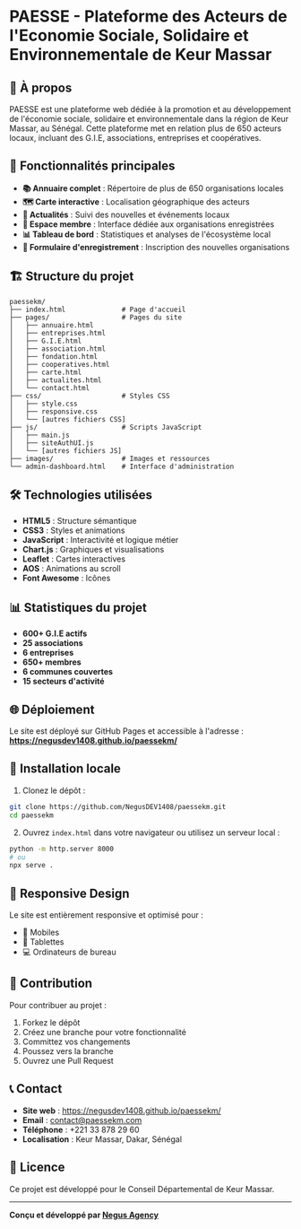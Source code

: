 # PAESSE - Plateforme des Acteurs de l'Economie Sociale, Solidaire et Environnementale de Keur Massar

## 🌟 À propos

PAESSE est une plateforme web dédiée à la promotion et au développement de l'économie sociale, solidaire et environnementale dans la région de Keur Massar, au Sénégal. Cette plateforme met en relation plus de 650 acteurs locaux, incluant des G.I.E, associations, entreprises et coopératives.

## 🚀 Fonctionnalités principales

- **📚 Annuaire complet** : Répertoire de plus de 650 organisations locales
- **🗺️ Carte interactive** : Localisation géographique des acteurs
- **📰 Actualités** : Suivi des nouvelles et événements locaux
- **👥 Espace membre** : Interface dédiée aux organisations enregistrées
- **📊 Tableau de bord** : Statistiques et analyses de l'écosystème local
- **📝 Formulaire d'enregistrement** : Inscription des nouvelles organisations

## 🏗️ Structure du projet

```
paessekm/
├── index.html              # Page d'accueil
├── pages/                  # Pages du site
│   ├── annuaire.html
│   ├── entreprises.html
│   ├── G.I.E.html
│   ├── association.html
│   ├── fondation.html
│   ├── cooperatives.html
│   ├── carte.html
│   ├── actualites.html
│   └── contact.html
├── css/                    # Styles CSS
│   ├── style.css
│   ├── responsive.css
│   └── [autres fichiers CSS]
├── js/                     # Scripts JavaScript
│   ├── main.js
│   ├── siteAuthUI.js
│   └── [autres fichiers JS]
├── images/                 # Images et ressources
└── admin-dashboard.html    # Interface d'administration
```

## 🛠️ Technologies utilisées

- **HTML5** : Structure sémantique
- **CSS3** : Styles et animations
- **JavaScript** : Interactivité et logique métier
- **Chart.js** : Graphiques et visualisations
- **Leaflet** : Cartes interactives
- **AOS** : Animations au scroll
- **Font Awesome** : Icônes

## 📊 Statistiques du projet

- **600+ G.I.E actifs**
- **25 associations**
- **6 entreprises**
- **650+ membres**
- **6 communes couvertes**
- **15 secteurs d'activité**

## 🌐 Déploiement

Le site est déployé sur GitHub Pages et accessible à l'adresse :
**https://negusdev1408.github.io/paessekm/**

## 🔧 Installation locale

1. Clonez le dépôt :
```bash
git clone https://github.com/NegusDEV1408/paessekm.git
cd paessekm
```

2. Ouvrez `index.html` dans votre navigateur ou utilisez un serveur local :
```bash
python -m http.server 8000
# ou
npx serve .
```

## 📱 Responsive Design

Le site est entièrement responsive et optimisé pour :
- 📱 Mobiles
- 📱 Tablettes
- 💻 Ordinateurs de bureau

## 🤝 Contribution

Pour contribuer au projet :

1. Forkez le dépôt
2. Créez une branche pour votre fonctionnalité
3. Committez vos changements
4. Poussez vers la branche
5. Ouvrez une Pull Request

## 📞 Contact

- **Site web** : https://negusdev1408.github.io/paessekm/
- **Email** : contact@paessekm.com
- **Téléphone** : +221 33 878 29 60
- **Localisation** : Keur Massar, Dakar, Sénégal

## 📄 Licence

Ce projet est développé pour le Conseil Départemental de Keur Massar.

---

**Conçu et développé par [Negus Agency](https://negus-agency.com/)**
